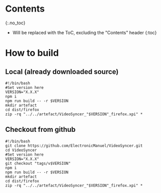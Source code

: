 # Contents
{:.no_toc}

* Will be replaced with the ToC, excluding the "Contents" header
{:toc}

# How to build
## Local (already downloaded source)
```shell
#!/bin/bash
#Set version here
VERSION="X.X.X"
npm i
npm run build -- -r $VERSION
mkdir artefact
cd dist/firefox
zip -rq "../../artefact/VideoSyncer_"$VERSION"_firefox.xpi" *
```
## Checkout from github
```shell
#!/bin/bash
git clone https://github.com/ElectronicManuel/VideoSyncer.git
cd VideoSyncer
#Set version here
VERSION="X.X.X"
git checkout "tags/v$VERSION"
npm i
npm run build -- -r $VERSION
mkdir artefact
cd dist/firefox
zip -rq "../../artefact/VideoSyncer_"$VERSION"_firefox.xpi" *
```